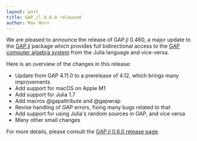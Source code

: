 ```yaml
---
layout: post
title: GAP.jl 0.6.0 released
author: Max Horn
---
```

We are pleased to announce the release of GAP.jl 0.460, a major update to the
[GAP.jl](https://github.com/oscar-system/GAP.jl) package which provides full
bidirectional access to the [GAP computer algebra system](https://www.gap-system.org)
from the Julia language and vice-versa.

Here is an overview of the changes in this release:

- Update from GAP 4.11.0 to a prerelease of 4.12, which brings many improvements
- Add support for macOS on Apple M1
- Add support for Julia 1.7
- Add macros @gapattribute and @gapwrap
- Revise handling of GAP errors, fixing many bugs related to that
- Add support for using Julia's random sources in GAP, and vice versa
- Many other small changes

For more details, please consult the
[GAP.jl 0.6.0 release page](https://github.com/oscar-system/GAP.jl/releases/tag/v0.6.0).
